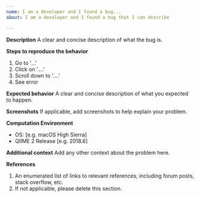 ```yaml
---
name: I am a developer and I found a bug...
about: I am a developer and I found a bug that I can describe

---
```


**Description**
A clear and concise description of what the bug is.

**Steps to reproduce the behavior**
1. Go to '...'
2. Click on '....'
3. Scroll down to '....'
4. See error

**Expected behavior**
A clear and concise description of what you expected to happen.

**Screenshots**
If applicable, add screenshots to help explain your problem.

**Computation Environment**
- OS: [e.g. macOS High Sierra]
- QIIME 2 Release [e.g. 2018.6]

**Additional context**
Add any other context about the problem here.

**References**
1. An enumerated list of links to relevant references, including forum posts, stack overflow, etc.
2. If not applicable, please delete this section.
